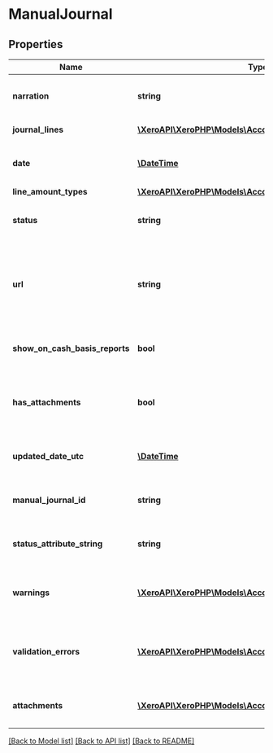 # ManualJournal

## Properties
Name | Type | Description | Notes
------------ | ------------- | ------------- | -------------
**narration** | **string** | Description of journal being posted | 
**journal_lines** | [**\XeroAPI\XeroPHP\Models\Accounting\ManualJournalLine[]**](ManualJournalLine.md) | See JournalLines | [optional] 
**date** | [**\DateTime**](\DateTime.md) | Date journal was posted – YYYY-MM-DD | [optional] 
**line_amount_types** | [**\XeroAPI\XeroPHP\Models\Accounting\LineAmountTypes**](LineAmountTypes.md) |  | [optional] 
**status** | **string** | See Manual Journal Status Codes | [optional] 
**url** | **string** | Url link to a source document – shown as “Go to [appName]” in the Xero app | [optional] 
**show_on_cash_basis_reports** | **bool** | Boolean – default is true if not specified | [optional] 
**has_attachments** | **bool** | Boolean to indicate if a manual journal has an attachment | [optional] 
**updated_date_utc** | [**\DateTime**](\DateTime.md) | Last modified date UTC format | [optional] 
**manual_journal_id** | **string** | The Xero identifier for a Manual Journal | [optional] 
**status_attribute_string** | **string** | A string to indicate if a invoice status | [optional] 
**warnings** | [**\XeroAPI\XeroPHP\Models\Accounting\ValidationError[]**](ValidationError.md) | Displays array of warning messages from the API | [optional] 
**validation_errors** | [**\XeroAPI\XeroPHP\Models\Accounting\ValidationError[]**](ValidationError.md) | Displays array of validation error messages from the API | [optional] 
**attachments** | [**\XeroAPI\XeroPHP\Models\Accounting\Attachment[]**](Attachment.md) | Displays array of attachments from the API | [optional] 

[[Back to Model list]](../README.md#documentation-for-models) [[Back to API list]](../README.md#documentation-for-api-endpoints) [[Back to README]](../README.md)


